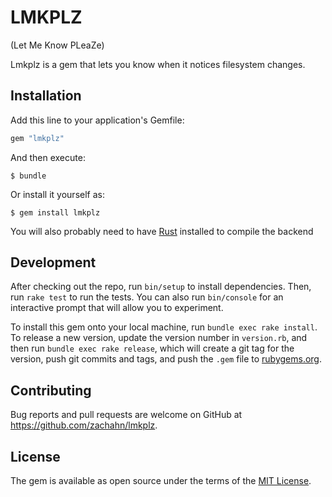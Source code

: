# LMKPLZ

(Let Me Know PLeaZe)

Lmkplz is a gem that lets you know when it notices filesystem changes.


## Installation

Add this line to your application's Gemfile:

```ruby
gem "lmkplz"
```

And then execute:

    $ bundle

Or install it yourself as:

    $ gem install lmkplz

You will also probably need to have [Rust](https://www.rust-lang.org/) installed
to compile the backend


## Development

After checking out the repo, run `bin/setup` to install dependencies. Then, run
`rake test` to run the tests. You can also run `bin/console` for an interactive
prompt that will allow you to experiment.

To install this gem onto your local machine, run `bundle exec rake install`. To
release a new version, update the version number in `version.rb`, and then run
`bundle exec rake release`, which will create a git tag for the version, push
git commits and tags, and push the `.gem` file to
[rubygems.org](https://rubygems.org).


## Contributing

Bug reports and pull requests are welcome on GitHub at
https://github.com/zachahn/lmkplz.


## License

The gem is available as open source under the terms of the
[MIT License](http://opensource.org/licenses/MIT).
